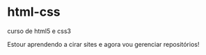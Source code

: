 # html-css
 curso de html5 e css3

 Estour aprendendo a cirar sites e agora vou gerenciar repositórios!
